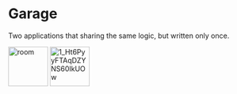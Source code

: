 # Garage
Two applications that sharing the same logic, but written only once.

<img width="80" alt="room" src="https://user-images.githubusercontent.com/56959832/106396624-c65ae780-6411-11eb-9a31-4969f33d26c9.png">
<img width="80" alt="1_Ht6PyyFTAqDZYNS60IkUOw" src="https://user-images.githubusercontent.com/56959832/106396650-015d1b00-6412-11eb-8caf-bc20aa81e70e.png">
